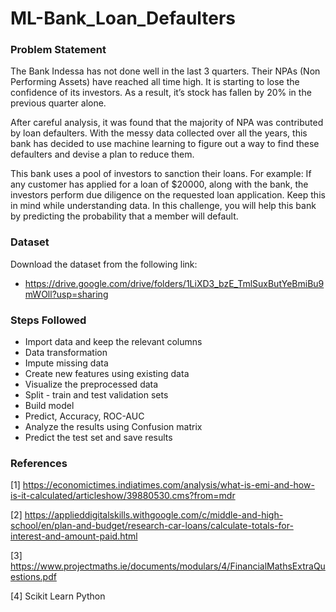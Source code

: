 # ML-Bank_Loan_Defaulters

### Problem Statement
The Bank Indessa has not done well in the last 3 quarters. Their NPAs (Non Performing Assets)
have reached all time high. It is starting to lose the confidence of its investors. As a result, it’s stock
has fallen by 20% in the previous quarter alone.

After careful analysis, it was found that the majority of NPA was contributed by loan defaulters. With
the messy data collected over all the years, this bank has decided to use machine learning to figure
out a way to find these defaulters and devise a plan to reduce them.

This bank uses a pool of investors to sanction their loans. For example: If any customer has applied
for a loan of $20000, along with the bank, the investors perform due diligence on the requested loan
application. Keep this in mind while understanding data.
In this challenge, you will help this bank by predicting the probability that a member will default.

### Dataset
Download the dataset from the following link:
- https://drive.google.com/drive/folders/1LiXD3_bzE_TmlSuxButYeBmiBu9mWOll?usp=sharing

### Steps Followed

* Import data and keep the relevant columns
* Data transformation
* Impute missing data
* Create new features using existing data
* Visualize the preprocessed data 
* Split - train and test validation sets
* Build model 
* Predict, Accuracy, ROC-AUC
* Analyze the results using Confusion matrix
* Predict the test set and save results


### References 
[1] https://economictimes.indiatimes.com/analysis/what-is-emi-and-how-is-it-calculated/articleshow/39880530.cms?from=mdr

[2] https://applieddigitalskills.withgoogle.com/c/middle-and-high-school/en/plan-and-budget/research-car-loans/calculate-totals-for-interest-and-amount-paid.html

[3] https://www.projectmaths.ie/documents/modulars/4/FinancialMathsExtraQuestions.pdf

[4] Scikit Learn Python 

